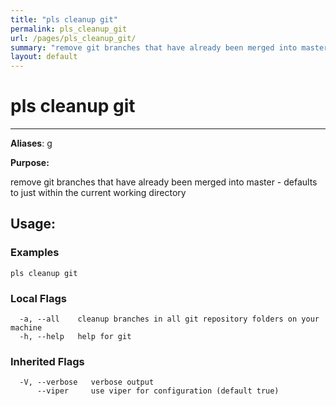 ```yaml
---
title: "pls cleanup git"
permalink: pls_cleanup_git
url: /pages/pls_cleanup_git/
summary: "remove git branches that have already been merged into master - defaults to just within the current working directory"
layout: default
---
```

# pls cleanup git 

---
**Aliases**: g

**Purpose:**

remove git branches that have already been merged into master - defaults to just within the current working directory

## Usage:

### Examples

```
pls cleanup git
```

### Local Flags

```
  -a, --all    cleanup branches in all git repository folders on your machine
  -h, --help   help for git
```

### Inherited Flags

```
  -V, --verbose   verbose output
      --viper     use viper for configuration (default true)
```
